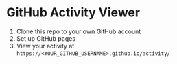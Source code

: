 # GitHub Activity Viewer

1. Clone this repo to your own GitHub account
2. Set up GitHub pages
3. View your activity at `https://<YOUR_GITHUB_USERNAME>.github.io/activity/`
